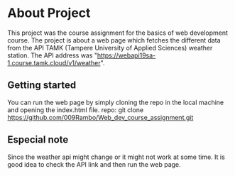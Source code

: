 # About Project
This project was the course assignment for the basics of web development course. The project is about a web page which fetches the different data from the API TAMK (Tampere University of Applied Sciences) weather station. The API address was "https://webapi19sa-1.course.tamk.cloud/v1/weather".


## Getting started
You can run the web page by simply cloning the repo in the local machine and opening the index.html file. 
repo: git clone https://github.com/009Rambo/Web_dev_course_assignment.git

## Especial note

Since the weather api might change or it might not work at some time. It is good idea to check the API link and then run the web page.

